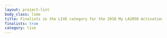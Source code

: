```yaml
---
layout: project-list
body_class: lime
title: Finalists in the LIVE category for the 2018 My LA2050 Activation Challenge
finalists: true
category: live
---
```

